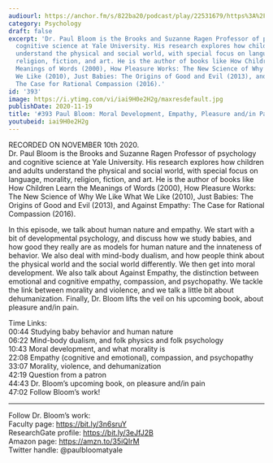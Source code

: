 ```yaml
---
audiourl: https://anchor.fm/s/822ba20/podcast/play/22531679/https%3A%2F%2Fd3ctxlq1ktw2nl.cloudfront.net%2Fstaging%2F2020-10-13%2F6bbb308d-5a16-d2a4-dfd1-4d5c135c20ab.m4a
category: Psychology
draft: false
excerpt: 'Dr. Paul Bloom is the Brooks and Suzanne Ragen Professor of psychology and
  cognitive science at Yale University. His research explores how children and adults
  understand the physical and social world, with special focus on language, morality,
  religion, fiction, and art. He is the author of books like How Children Learn the
  Meanings of Words (2000), How Pleasure Works: The New Science of Why We Like What
  We Like (2010), Just Babies: The Origins of Good and Evil (2013), and Against Empathy:
  The Case for Rational Compassion (2016).'
id: '393'
image: https://i.ytimg.com/vi/iai9H0e2H2g/maxresdefault.jpg
publishDate: 2020-11-19
title: '#393 Paul Bloom: Moral Development, Empathy, Pleasure and/in Pain'
youtubeid: iai9H0e2H2g
---
```

<div class="timelinks">

RECORDED ON NOVEMBER 10th 2020.  
Dr. Paul Bloom is the Brooks and Suzanne Ragen Professor of psychology and cognitive science at Yale University. His research explores how children and adults understand the physical and social world, with special focus on language, morality, religion, fiction, and art. He is the author of books like How Children Learn the Meanings of Words (2000), How Pleasure Works: The New Science of Why We Like What We Like (2010), Just Babies: The Origins of Good and Evil (2013), and Against Empathy: The Case for Rational Compassion (2016).

In this episode, we talk about human nature and empathy. We start with a bit of developmental psychology, and discuss how we study babies, and how good they really are as models for human nature and the innateness of behavior. We also deal with mind-body dualism, and how people think about the physical world and the social world differently. We then get into moral development. We also talk about Against Empathy, the distinction between emotional and cognitive empathy, compassion, and psychopathy. We tackle the link between morality and violence, and we talk a little bit about dehumanization. Finally, Dr. Bloom lifts the veil on his upcoming book, about pleasure and/in pain.

Time Links:  
<time>00:44</time> Studying baby behavior and human nature  
<time>06:22</time> Mind-body dualism, and folk physics and folk psychology  
<time>10:43</time> Moral development, and what morality is  
<time>22:08</time> Empathy (cognitive and emotional), compassion, and psychopathy  
<time>33:07</time> Morality, violence, and dehumanization  
<time>42:19</time> Question from a patron  
<time>44:43</time> Dr. Bloom’s upcoming book, on pleasure and/in pain  
<time>47:02</time> Follow Bloom’s work!

---

Follow Dr. Bloom’s work:  
Faculty page: https://bit.ly/3n6sruY  
ResearchGate profile: https://bit.ly/3eJfJ2B  
Amazon page: https://amzn.to/35iQIrM  
Twitter handle: @paulbloomatyale
</div>

